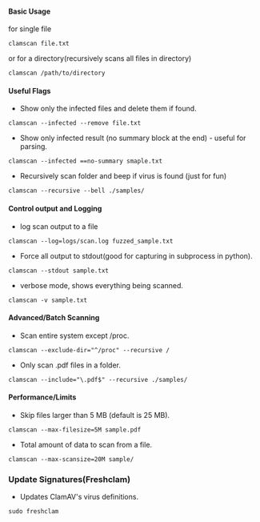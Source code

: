 
#### Basic Usage
for single file
```
clamscan file.txt
```

or for a directory(recursively scans all files in directory)
```
clamscan /path/to/directory
```

#### Useful Flags
- Show only the infected files and delete them if found.
```
clamscan --infected --remove file.txt
```

- Show only infected result (no summary block at the end) - useful for parsing.
```
clamscan --infected ==no-summary smaple.txt
```

- Recursively scan folder and beep if virus is found (just for fun)
```
clamscan --recursive --bell ./samples/
```

#### Control output and Logging
- log scan output to a file
```
clamscan --log=logs/scan.log fuzzed_sample.txt
```

- Force all output to stdout(good for capturing in subprocess in python).
```
clamscan --stdout sample.txt
```

- verbose mode, shows everything being scanned.
```
clamscan -v sample.txt
```

#### Advanced/Batch Scanning
- Scan entire system except /proc.
```
clamscan --exclude-dir="^/proc" --recursive /
```

- Only scan .pdf files in a folder.
```
clamscan --include="\.pdf$" --recursive ./samples/
```

#### Performance/Limits
- Skip files larger than 5 MB (default is 25 MB).
```
clamscan --max-filesize=5M sample.pdf
```

- Total amount of data to scan from a file.
```
clamscan --max-scansize=20M sample/
```


### Update Signatures(Freshclam)
- Updates ClamAV's virus definitions.
```
sudo freshclam
```
